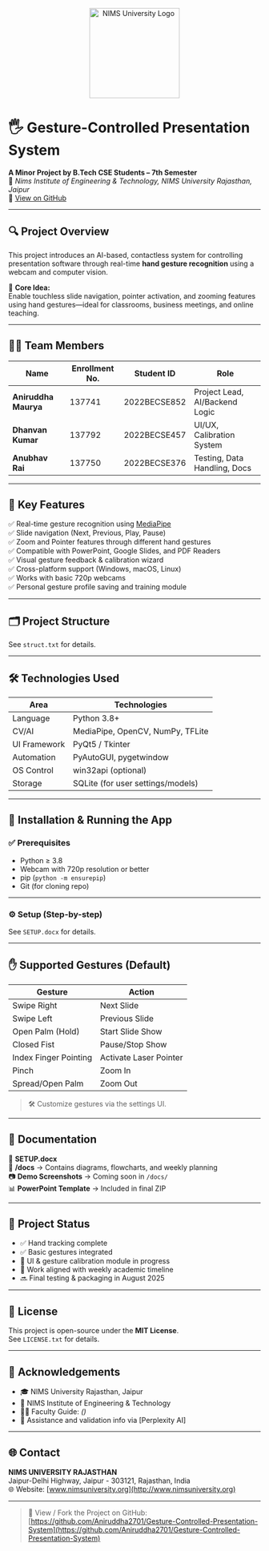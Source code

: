 <p align="center">
  <img src="logo-college.jpg" alt="NIMS University Logo" width="180"/>
</p>

# 🖐️ Gesture-Controlled Presentation System  
**A Minor Project by B.Tech CSE Students – 7th Semester**  
🏫 *Nims Institute of Engineering & Technology, NIMS University Rajasthan, Jaipur*  
🔗 [View on GitHub](https://github.com/Aniruddha2701/Gesture-Controlled-Presentation-System)

---

## 🔍 Project Overview

This project introduces an AI-based, contactless system for controlling presentation software through real-time **hand gesture recognition** using a webcam and computer vision.

🎯 **Core Idea:**  
Enable touchless slide navigation, pointer activation, and zooming features using hand gestures—ideal for classrooms, business meetings, and online teaching.

---

## 👨‍💻 Team Members

| Name             | Enrollment No. | Student ID     | Role                          |
|------------------|----------------|----------------|-------------------------------|
| **Aniruddha Maurya** | 137741     | 2022BECSE852   | Project Lead, AI/Backend Logic |
| **Dhanvan Kumar**    | 137792     | 2022BECSE457   | UI/UX, Calibration System     |
| **Anubhav Rai**      | 137750     | 2022BECSE376   | Testing, Data Handling, Docs  |


---

## 🎯 Key Features

✅ Real-time gesture recognition using [MediaPipe](https://google.github.io/mediapipe/)  
✅ Slide navigation (Next, Previous, Play, Pause)  
✅ Zoom and Pointer features through different hand gestures  
✅ Compatible with PowerPoint, Google Slides, and PDF Readers  
✅ Visual gesture feedback & calibration wizard  
✅ Cross-platform support (Windows, macOS, Linux)  
✅ Works with basic 720p webcams  
✅ Personal gesture profile saving and training module

---

## 🗂️ Project Structure
See `struct.txt` for details.

---

## 🛠️ Technologies Used

| Area           | Technologies                      |
|----------------|------------------------------------|
| Language       | Python 3.8+                        |
| CV/AI          | MediaPipe, OpenCV, NumPy, TFLite   |
| UI Framework   | PyQt5 / Tkinter                    |
| Automation     | PyAutoGUI, pygetwindow             |
| OS Control     | win32api (optional)                |
| Storage        | SQLite (for user settings/models) |

---

## 🚀 Installation & Running the App

### ✅ Prerequisites

- Python ≥ 3.8  
- Webcam with 720p resolution or better  
- pip (`python -m ensurepip`)  
- Git (for cloning repo)

---

### ⚙️ Setup (Step-by-step)
See `SETUP.docx` for details.

---

## ✋ Supported Gestures (Default)

| Gesture                | Action               |
|------------------------|----------------------|
| Swipe Right            | Next Slide           |
| Swipe Left             | Previous Slide       |
| Open Palm (Hold)       | Start Slide Show     |
| Closed Fist            | Pause/Stop Show      |
| Index Finger Pointing  | Activate Laser Pointer |
| Pinch                  | Zoom In              |
| Spread/Open Palm       | Zoom Out             |

> 🛠️ Customize gestures via the settings UI.

---

## 📂 Documentation

📄 **SETUP.docx**  
📁 **/docs** → Contains diagrams, flowcharts, and weekly planning  
📷 **Demo Screenshots** → Coming soon in `/docs/`  
📊 **PowerPoint Template** → Included in final ZIP  

---

## 🧪 Project Status

- ✅ Hand tracking complete  
- ✅ Basic gestures integrated  
- 🔧 UI & gesture calibration module in progress  
- 📅 Work aligned with weekly academic timeline  
- 🔜 Final testing & packaging in August 2025  

---

## 📜 License

This project is open-source under the **MIT License**.  
See `LICENSE.txt` for details.

---

## 🙌 Acknowledgements

- 🎓 NIMS University Rajasthan, Jaipur  
- 🏫 NIMS Institute of Engineering & Technology  
- 👨‍🏫 Faculty Guide: *()*  
- 🤖 Assistance and validation info via [Perplexity AI]

---

## 🌐 Contact

**NIMS UNIVERSITY RAJASTHAN**  
Jaipur-Delhi Highway, Jaipur - 303121, Rajasthan, India  
🌐 Website: [www.nimsuniversity.org](http://www.nimsuniversity.org)

---

> 🔗 View / Fork the Project on GitHub:  
> [https://github.com/Aniruddha2701/Gesture-Controlled-Presentation-System](https://github.com/Aniruddha2701/Gesture-Controlled-Presentation-System)
